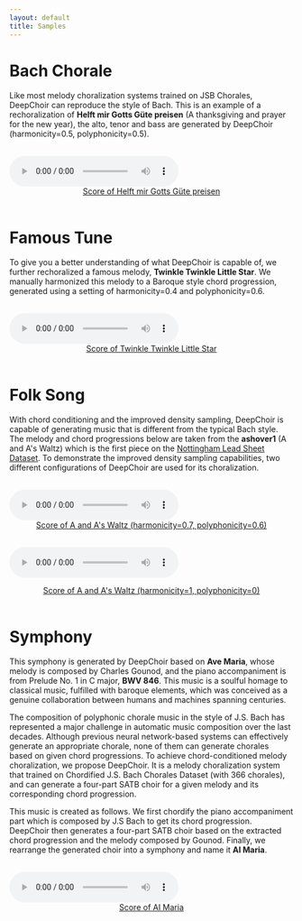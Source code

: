 ```yaml
---
layout: default
title: Samples
---
```


# Bach Chorale

Like most melody choralization systems trained on JSB Chorales, DeepChoir can reproduce the style of Bach. This is an example of a rechoralization of **Helft mir Gotts Güte preisen** (A thanksgiving and prayer for the new year), the alto, tenor and bass are generated by DeepChoir (harmonicity=0.5, polyphonicity=0.5).

<br>
<audio id="audio_1" src="samples/bach_chorale/088-h0.5-p0.5.mp3" type="audio/mpeg" controls controlsList="nodownload">Your browser does not support the audio element.</audio>
<center><a id="score_1" href="samples/bach_chorale/088-h0.5-p0.5.pdf" target="_blank">Score of Helft mir Gotts Güte preisen</a></center>
<br>

# Famous Tune
To give you a better understanding of what DeepChoir is capable of, we further rechoralized a famous melody, **Twinkle Twinkle Little Star**. We manually harmonized this melody to a Baroque style chord progression, generated using a setting of harmonicity=0.4 and polyphonicity=0.6.

<br>
<audio id="audio_2" src="samples/famous_tune/little star-h0.4-p0.6.mp3" type="audio/mpeg" controls controlsList="nodownload">Your browser does not support the audio element.</audio>
<center><a id="score_2" href="samples/famous_tune/little star-h0.4-p0.6.pdf" target="_blank">Score of Twinkle Twinkle Little Star</a></center>
<br>

# Folk Song
With chord conditioning and the improved density sampling, DeepChoir is capable of generating music that is different from the typical Bach style. The melody and chord progressions below are taken from the **ashover1** (A and A's Waltz) which is the first piece on the [Nottingham Lead Sheet Dataset](https://github.com/sander-wood/autoharmonizer). To demonstrate the improved density sampling capabilities, two different configurations of DeepChoir are used for its choralization.

<br>
<audio id="audio_3" src="samples/folk_song/ashover1-h0.7-p0.6.mp3" type="audio/mpeg" controls controlsList="nodownload">Your browser does not support the audio element.</audio>
<center><a id="score_3" href="samples/folk_song/ashover1-h0.7-p0.6.pdf" target="_blank">Score of A and A's Waltz (harmonicity=0.7, polyphonicity=0.6)</a></center>
<br>

<audio id="audio_4" src="samples/folk_song/ashover1-h1-p0.mp3" type="audio/mpeg" controls controlsList="nodownload">Your browser does not support the audio element.</audio>
<center><a id="score_4" href="samples/folk_song/ashover1-h1-p0.pdf" target="_blank">Score of A and A's Waltz (harmonicity=1, polyphonicity=0)</a></center>
<br>

# Symphony

This symphony is generated by DeepChoir based on **Ave Maria**, whose melody is composed by Charles Gounod, and the piano accompaniment is from Prelude No. 1 in C major, **BWV 846**. This music is a soulful homage to classical music, fulfilled with baroque elements, which was conceived as a genuine collaboration between humans and machines spanning centuries.

The composition of polyphonic chorale music in the style of J.S. Bach has represented a major challenge in automatic music composition over the last decades. Although previous neural network-based systems can effectively generate an appropriate chorale, none of them can generate chorales based on given chord progressions. To achieve chord-conditioned melody choralization, we propose DeepChoir. It is a melody choralization system that trained on Chordified J.S. Bach Chorales Dataset (with 366 chorales), and can generate a four-part SATB choir for a given melody and its corresponding chord progression.

This music is created as follows. We first chordify the piano accompaniment part which is composed by J.S Bach to get its chord progression. DeepChoir then generates a four-part SATB choir based on the extracted chord progression and the melody composed by Gounod. Finally, we rearrange the generated choir into a symphony and name it **AI Maria**.

<br>
<audio id="audio_5" src="samples/symphony/AI Maria.mp3" type="audio/mpeg" controls controlsList="nodownload">Your browser does not support the audio element.</audio>
<center><a id="score_5" href="samples/symphony/AI Maria.pdf" target="_blank">Score of AI Maria</a></center>
<br>

  
